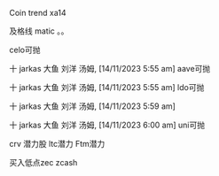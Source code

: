 Coin trend   xa14



 及格线 matic 。。


 celo可抛

十 jarkas 大鱼 刘洋 汤姆, [14/11/2023 5:55 am]
aave可抛

十 jarkas 大鱼 刘洋 汤姆, [14/11/2023 5:55 am]
ldo可抛

十 jarkas 大鱼 刘洋 汤姆, [14/11/2023 5:59 am]

十 jarkas 大鱼 刘洋 汤姆, [14/11/2023 6:00 am]
uni可抛


crv 潜力股 ltc潜力
Ftm潜力


买入低点zec zcash


